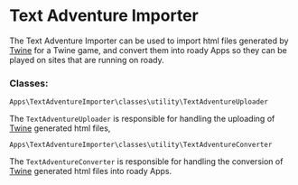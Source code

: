 # Text Adventure Importer

The Text Adventure Importer can be used to import html files
generated by [Twine](https://twinery.org/) for a Twine game,
and convert them into roady Apps so they can be played on sites
that are running on roady.


### Classes:

`Apps\TextAdventureImporter\classes\utility\TextAdventureUploader`

The `TextAdventureUploader` is responsible for handling the
uploading of [Twine](https://twinery.org/) generated html files,

`Apps\TextAdventureImporter\classes\utility\TextAdventureConverter`

The `TextAdventureConverter` is responsible for handling the
conversion of [Twine](https://twinery.org/) generated html files
into roady Apps.
